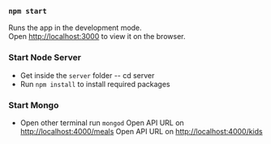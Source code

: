 
### `npm start`

Runs the app in the development mode.<br>
Open [http://localhost:3000](http://localhost:3000) to view it on the browser.


### Start Node Server

- Get inside the `server` folder -- cd server
- Run `npm install` to install required packages 

### Start Mongo
- Open other terminal run `mongod`
Open API URL on [http://localhost:4000/meals](http://localhost:4000/meals)
Open API URL on [http://localhost:4000/kids](http://localhost:4000/kids)
